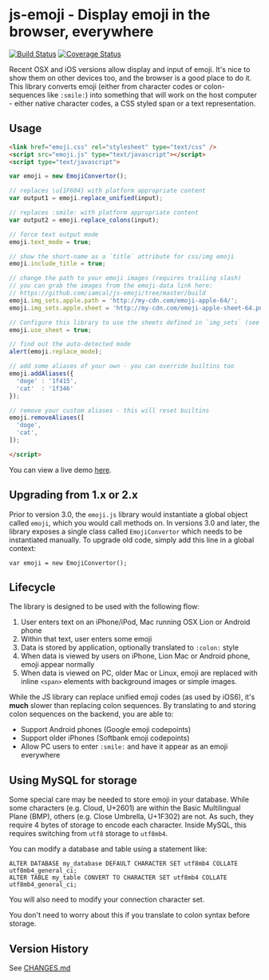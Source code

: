 # js-emoji - Display emoji in the browser, everywhere

[![Build Status](https://travis-ci.org/iamcal/js-emoji.svg)](https://travis-ci.org/iamcal/js-emoji)
[![Coverage Status](https://coveralls.io/repos/iamcal/js-emoji/badge.svg)](https://coveralls.io/r/iamcal/js-emoji)

Recent OSX and iOS versions allow display and input of emoji. It's nice to show them on 
other devices too, and the browser is a good place to do it. This library converts emoji
(either from character codes or colon-sequences like `:smile:`) into something that will
work on the host computer - either native character codes, a CSS styled span or a text
representation.


## Usage

```html
<link href="emoji.css" rel="stylesheet" type="text/css" />
<script src="emoji.js" type="text/javascript"></script>
<script type="text/javascript">

var emoji = new EmojiConvertor();

// replaces \u{1F604} with platform appropriate content
var output1 = emoji.replace_unified(input);

// replaces :smile: with platform appropriate content
var output2 = emoji.replace_colons(input);

// force text output mode
emoji.text_mode = true;

// show the short-name as a `title` attribute for css/img emoji
emoji.include_title = true;

// change the path to your emoji images (requires trailing slash)
// you can grab the images from the emoji-data link here:
// https://github.com/iamcal/js-emoji/tree/master/build
emoji.img_sets.apple.path = 'http://my-cdn.com/emoji-apple-64/';
emoji.img_sets.apple.sheet = 'http://my-cdn.com/emoji-apple-sheet-64.png';

// Configure this library to use the sheets defined in `img_sets` (see above)
emoji.use_sheet = true;

// find out the auto-detected mode
alert(emoji.replace_mode);

// add some aliases of your own - you can override builtins too
emoji.addAliases({
  'doge' : '1f415',
  'cat'  : '1f346'
});

// remove your custom aliases - this will reset builtins
emoji.removeAliases([
  'doge',
  'cat',
]);

</script>
```

You can view a live demo <a href="http://unicodey.com/js-emoji/demo/demo.htm">here</a>.


## Upgrading from 1.x or 2.x

Prior to version 3.0, the `emoji.js` library would instantiate a global object called `emoji`, which you would call methods on.
In versions 3.0 and later, the library exposes a single class called `EmojiConvertor` which needs to be instantiated manually.
To upgrade old code, simply add this line in a global context:

    var emoji = new EmojiConvertor();


## Lifecycle

The library is designed to be used with the following flow:

1.  User enters text on an iPhone/iPod, Mac running OSX Lion or Android phone
2.  Within that text, user enters some emoji
3.  Data is stored by application, optionally translated to `:colon:` style
4.  When data is viewed by users on iPhone, Lion Mac or Android phone, emoji appear normally
5.  When data is viewed on PC, older Mac or Linux, emoji are replaced with inline `<span>` elements with background images or simple images.

While the JS library can replace unified emoji codes (as used by iOS6), it's **much** slower than
replacing colon sequences. By translating to and storing colon sequences on the backend, you are able to:

* Support Android phones (Google emoji codepoints)
* Support older iPhones (Softbank emoji codepoints)
* Allow PC users to enter `:smile:` and have it appear as an emoji everywhere


## Using MySQL for storage

Some special care may be needed to store emoji in your database. While some characters (e.g. Cloud, U+2601) are
within the Basic Multilingual Plane (BMP), others (e.g. Close Umbrella, U+1F302) are not. As such, 
they require 4 bytes of storage to encode each character. Inside MySQL, this requires switching from `utf8` 
storage to `utf8mb4`.

You can modify a database and table using a statement like:

    ALTER DATABASE my_database DEFAULT CHARACTER SET utf8mb4 COLLATE utf8mb4_general_ci;
    ALTER TABLE my_table CONVERT TO CHARACTER SET utf8mb4 COLLATE utf8mb4_general_ci;

You will also need to modify your connection character set.

You don't need to worry about this if you translate to colon syntax before storage.


## Version History

See [CHANGES.md](CHANGES.md)
